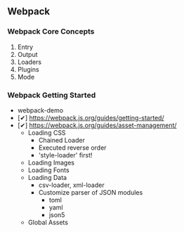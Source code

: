## Webpack

### Webpack Core Concepts
1. Entry
2. Output
3. Loaders
4. Plugins
5. Mode

### Webpack Getting Started
- webpack-demo
- [✔] https://webpack.js.org/guides/getting-started/
- [✔] https://webpack.js.org/guides/asset-management/
    - Loading CSS
        - Chained Loader
        - Executed reverse order
        - 'style-loader' first!
    - Loading Images
    - Loading Fonts
    - Loading Data
        - csv-loader, xml-loader
        - Customize parser of JSON modules
            - toml
            - yaml
            - json5
    - Global Assets

